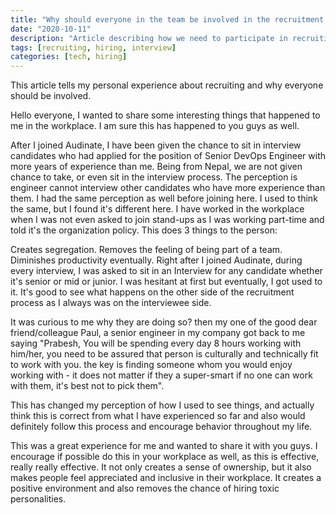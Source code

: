 ```yaml
---
title: "Why should everyone in the team be involved in the recruitment process?"
date: "2020-10-11"
description: "Article describing how we need to participate in recruiting process."
tags: [recruiting, hiring, interview]
categories: [tech, hiring]
---
```


This article tells my personal experience about recruiting and why everyone should be involved.
<!--more-->

Hello everyone, I wanted to share some interesting things that happened to me in the workplace. I am sure this has happened to you guys as well.

After I joined Audinate, I have been given the chance to sit in interview candidates who had applied for the position of Senior DevOps Engineer with more years of experience than me. Being from Nepal, we are not given chance to take, or even sit in the interview process. The perception is engineer cannot interview other candidates who have more experience than them. I had the same perception as well before joining here. I used to think the same, but I found it's different here. I have worked in the workplace when I was not even asked to join stand-ups as I was working part-time and told it's the organization policy. This does 3 things to the person:

Creates segregation.
Removes the feeling of being part of a team.
Diminishes productivity eventually.
Right after I joined Audinate, during every interview, I was asked to sit in an Interview for any candidate whether it's senior or mid or junior. I was hesitant at first but eventually, I got used to it. It's good to see what happens on the other side of the recruitment process as I always was on the interviewee side.

It was curious to me why they are doing so? then my one of the good dear friend/colleague Paul, a senior engineer in my company got back to me saying "Prabesh, You will be spending every day 8 hours working with him/her, you need to be assured that person is culturally and technically fit to work with you. the key is finding someone whom you would enjoy working with - it does not matter if they a super-smart if no one can work with them, it's best not to pick them".

This has changed my perception of how I used to see things, and actually think this is correct from what I have experienced so far and also would definitely follow this process and encourage behavior throughout my life.

This was a great experience for me and wanted to share it with you guys. I encourage if possible do this in your workplace as well, as this is effective, really really effective. It not only creates a sense of ownership, but it also makes people feel appreciated and inclusive in their workplace. It creates a positive environment and also removes the chance of hiring toxic personalities.
